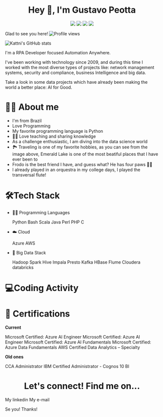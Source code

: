 <h1 align="center"> Hey 👋, I'm Gustavo Peotta </h1>

<div align="center">
<a href="https://www.linkedin.com/in/GustavoPeotta" target="_blank"><img src="https://camo.githubusercontent.com/28a5af3160ab3e597abac96405057372584e2c7201457a505f20cbcdb4a25d73/68747470733a2f2f696d672e736869656c64732e696f2f62616467652f4c696e6b6564496e2d626c75653f7374796c653d666c6174266c6f676f3d6c696e6b6564696e266c6162656c436f6c6f723d626c7565266c696e6b3d68747470733a2f2f7777772e6c696e6b6564696e2e636f6d2f696e2f6d616e756d616e6f6a303031302f" target="_blank"></a>
<a href = "mailto:gustavopeotta@gmail.com"><img src="https://camo.githubusercontent.com/fbc38c9f1e9019a6804262f8f8f3e781f15446fa9e3c6caa8fee249d3ca344de/68747470733a2f2f696d672e736869656c64732e696f2f62616467652f476d61696c2d7265643f7374796c653d666c61742d737175617265266c6f676f3d476d61696c266c6f676f436f6c6f723d7768697465266c696e6b3d6d61696c746f3a6d616e756d616e6f6a3030313040676d61696c2e636f6d" target="_blank"></a>
<a href="https://instagram.com/GustavoPeotta" target="_blank"><img src="https://camo.githubusercontent.com/9f06d17387566e4b887200cde9b29a028633d3c6e63c24a029429f703f222845/68747470733a2f2f696d672e736869656c64732e696f2f62616467652f2d496e7374616772616d2d4534343035463f7374796c653d666c6174266c6f676f3d696e7374616772616d266c6f676f436f6c6f723d7768697465266c696e6b3d68747470733a2f2f696e7374616772616d2e636f6d2f6d2e612e6e2e752e6d2e612e6e2e6f2e6a2f" target="_blank"></a>
<a href="https://www.facebook.com/GustavoPeotta" target="_blank"><img src="https://camo.githubusercontent.com/7e186438fcc5b17e8029634385e1192704c5901be0e6272fb03b2720d967ca77/68747470733a2f2f696d672e736869656c64732e696f2f62616467652f2d46616365626f6f6b2d3138373766323f7374796c653d666c6174266c6f676f3d66616365626f6f6b266c6f676f436f6c6f723d7768697465266c696e6b3d68747470733a2f2f66616365626f6f6b2e636f6d2f6d616e756d616e6f6a30303130" target="_blank"></a>   
</div>

Glad to see you here! ![Profile views](https://gpvc.arturio.dev/GustavoPeotta)

![Kattni's GitHub stats](https://github-readme-stats.vercel.app/api?username=GustavoPeotta&theme=tokyonight&show_icons=true)

I'm a RPA Developer focused Automation Anywhere.

I've been working with technology since 2009, and during this time I worked with the most diverse types of projects like: network management systems, security and compliance, business Intelligence and big data.

Take a look in some data projects which have already been making the world a better place: AI for Good.


<h1 align="left"> 👩‍💻 About me </h1>
<ul>
 <li>I'm from Brazil</li>
 <li>Love Programming</li>
 <li>My favorite programming language is Python</li>
 <li>👩‍🏫 Love teaching and sharing knowledge</li>
 <li>As a challenge enthusiastic, I am diving into the data science world</li>
 <li>🏞️ Traveling is one of my favorite hobbies, as you can see from the image above, Emerald Lake is one of the most beatiful places that I have ever been to
 <li>Frodo is the best friend I have, and guess what? He has four paws 🐾🐾</li>
 <li>I already played in an orquestra in my college days, I played the transversal flute!</li>
</ul>
  
<h1 align="left"> 🛠️Tech Stack </h1>

<ul>
 <li>👩‍💻 Programming Languages</li>

Python  Bash  Scala  Java  Perl  PHP  C 

<li>☁️ Cloud</li>

Azure AWS

<li>🐘 Big Data Stack</li>

Hadoop Spark Hive Impala Presto Kafka HBase Flume Cloudera databricks
</ul>

<h1 align="left"> 💻Coding Activity </h1>


<h1 align="left"> 📕 Certifications </h1>
<b>Current</b>

Microsoft Certified: Azure AI Engineer Microsoft Certified: Azure AI Engineer Microsoft Certified: Azure AI Fundamentals Microsoft Certified: Azure Data Fundamentals AWS Certified Data Analytics – Specialty

<b>Old ones</b>

CCA Administrator IBM Certified Administrator - Cognos 10 BI


<h1 align="center"> Let's connect! Find me on... </h1>

My linkedin My e-mail

Se you!
Thanks!
